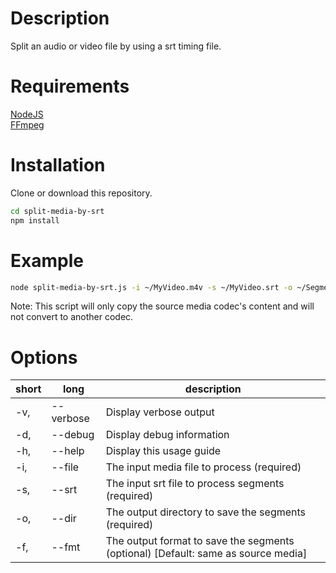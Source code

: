 # Description
Split an audio or video file by using a srt timing file.

# Requirements
[NodeJS](https://nodejs.org/en/)  
[FFmpeg](https://www.ffmpeg.org/download.html)

# Installation
Clone or download this repository.
```bash
cd split-media-by-srt  
npm install
```  

# Example
```bash
node split-media-by-srt.js -i ~/MyVideo.m4v -s ~/MyVideo.srt -o ~/Segments/ -f ac3
```  
                                                                                
Note: This script will only copy the source media codec's content and will not convert to another codec.                                                 

# Options
| short | long | description |
| --- | --- | --- |
| -v, | --verbose | Display verbose output |
| -d, | --debug | Display debug information |
| -h, | --help | Display this usage guide |
| -i, | --file <file> | The input media file to process (required) |
| -s, | --srt <file> | The input srt file to process segments (required) |
| -o, | --dir <folder> | The output directory to save the segments (required) |
| -f, | --fmt <format> | The output format to save the segments (optional) [Default: same as source media] |

